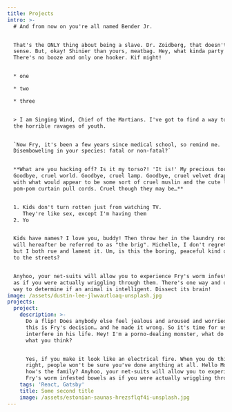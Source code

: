 ```yaml
---
title: Projects
intro: >-
  # And from now on you're all named Bender Jr.


  That's the ONLY thing about being a slave. Dr. Zoidberg, that doesn't make
  sense. But, okay! Shinier than yours, meatbag. Hey, what kinda party is this?
  There's no booze and only one hooker. Kif might!


  * one 

  * two

  * three


  > I am Singing Wind, Chief of the Martians. I've got to find a way to escape
  the horrible ravages of youth. 


  `Now Fry, it's been a few years since medical school, so remind me.
  Disemboweling in your species: fatal or non-fatal?`


  **What are you hacking off? Is it my torso?! 'It is!' My precious torso!
  Goodbye, cruel world. Goodbye, cruel lamp. Goodbye, cruel velvet drapes, lined
  with what would appear to be some sort of cruel muslin and the cute little
  pom-pom curtain pull cords. Cruel though they may be…**


  1. Kids don't turn rotten just from watching TV.
     They're like sex, except I'm having them
  2. Yo


  Kids have names? I love you, buddy! Then throw her in the laundry room, which
  will hereafter be referred to as "the brig". Michelle, I don't regret this,
  but I both rue and lament it. Um, is this the boring, peaceful kind of taking
  to the streets?


  Anyhoo, your net-suits will allow you to experience Fry's worm infested bowels
  as if you were actually wriggling through them. There's one way and only one
  way to determine if an animal is intelligent. Dissect its brain!
image: /assets/dustin-lee-jlwvautloaq-unsplash.jpg
projects:
  project:
    description: >-
      Do a flip! Does anybody else feel jealous and aroused and worried? Bender,
      this is Fry's decision… and he made it wrong. So it's time for us to
      interfere in his life. Hey! I'm a porno-dealing monster, what do I care
      what you think?


      Yes, if you make it look like an electrical fire. When you do things
      right, people won't be sure you've done anything at all. Hello Morbo,
      how's the family? Anyhoo, your net-suits will allow you to experience
      Fry's worm infested bowels as if you were actually wriggling through them.
    tags: 'React, Gatsby'
    title: Some second title
    image: /assets/estonian-saunas-hrezsflqf4i-unsplash.jpg
---
```


